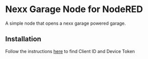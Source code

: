 # Nexx Garage Node for NodeRED

A simple node that opens a nexx garage powered garage.

## Installation

Follow the instructions [here](https://github.com/tget4/nexx-garage-sdk) to find Client ID and Device Token
